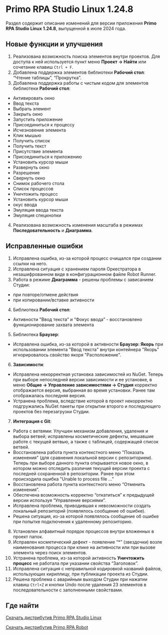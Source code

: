 # Primo RPA Studio Linux 1.24.8

Раздел содержит описание изменений для версии приложения **Primo RPA Studio Linux 1.24.8**, выпущенной в июле 2024 года. 


## Новые функции и улучшения
1. Реализована возможность поиска элементов внутри проектов. Для доступа к ней используется пункт меню  **Проект -> Найти** или сочетание клавиш `Ctrl + F`.
1. Добавлена поддержка элементов библиотеки **Рабочий стол**: “Чтение таблицы”, “Прокрутка”.
1. Добавлена поддержка работы с чистым кодом для элементов библиотеки **Рабочий стол**:
- Активировать окно
- Ввод текста
- Выбрать элемент
- Закрыть окно
- Запустить приложение
- Присоединиться к процессу
- Исчезновение элемента
- Клик мышью
- Получить список
- Получить текст
- Присутствие элемента
- Присоединиться к приложению
- Установить курсор мыши
- Развернуть окно
- Разрешение
- Свернуть окно
- Снимок рабочего стола
- Список процессов
- Уничтожить процесс
- Установить курсор мыши
- окус ввода
- Эмуляция ввода текста
- Эмуляция спецкнопки
4. Реализована возможность изменения масштаба в режимах **Последовательность** и **Диаграмма**. 



## Исправленные ошибки 

1. Исправлена ошибка, из-за которой процесс очищался при создании ссылки на него.
2. Исправлена ситуация с хранением пароля Оркестратора в незашифрованном виде в конфигурационном файле Robot Runner. 
3. Работа в режиме **Диаграмма** - решены проблемы с зависанием Студии:
  - при повторе/отмене действия
  - при копировании/вставке активности
4. Библиотека **Рабочий стол**:
- Активности "Ввод текста” и “Фокус ввода” - восстановлено функционирование захвата элемента
5. Библиотека **Браузер**:
  - Исправлена ошибка, из-за которой в активности **Браузер: Якорь** при использовании элемента "Ввод текста" внутри контейнера "Якорь" игнорировалось свойство якоря "Расположение".
6. **Зависимости**:
  - Исправлена некорректная установка зависимостей из NuGet. Теперь при выборе непоследней версии зависимости и ее установке, в меню **Общие -> Управление зависимостями -> Студия** корректно отображается версия, выбранная во время установки. Ранее там отображалась последняя версия. 
  - Устранена проблема, вследствие которой в проект некорректно подгружались NuGet пакеты при открытии второго и последующего проектов без перезагрузки Студии.
7. **Интеграция с Git**: 
  - Работа с ветвями: Улучшен механизм добавления, удаления и выбора ветвей; исправлены косметические дефекты, мешавшие работе с текущей ветвью, а также с таблицей, содержащей список ветвей.
  - Восстановлена работа пункта контекстного меню "Показать изменения" (для сравнения локальной версии с репозиторием). Теперь при выборе данного пункта открывается новое окно, в котором можно отследить различия текущей версии проекта с последней сохраненной в репозитории. Ранее при этом происходила ошибка "Unable to process file <filepath>...”
  - Восстановлена работа пункта контекстного меню “Отменить изменения”. 
  - Обеспечена возможность корректно “откатиться” к предыдущей версии используя “Управление версиями”.
  - Исправлена проблема, приводившая к невозможности создать локальный репозиторий (появлялось сообщение об ошибке). 
  - Решена ситуация, из-за которой появлялось сообщение об ошибке при попытке подключения к удаленному репозиторию.
8. Установлен алфавитный порядок процессов внутри вложенных в проект папок. 
9. Исправлен косметический дефект - появление “*” (звездочки) возле наименования процесса при клике на активности или при вызове элемента через поиск элементов.
10. Устранена проблема, из-за которой активность **Уничтожить процесс** не работала при указании свойства “Заголовок”.
11. Исправлена ситуация с неправильной кодировкой названий файлов, использующих кириллицу, при публикации проекта из Студии.
12. Решена проблема с аварийным выходом Студии при нажатии клавиш `Ctrl+Z` и кнопки Undo после удаления 23 элементов в последовательности с заполненными свойствами.


## Где найти 

[Скачать дистрибутив Primo RPA Studio Linux](https://disk.primo-rpa.ru/index.php/s/t9BHBjR6PP06Yax?path=%2FRelease%2FStudio)

[Скачать дистрибутив Primo RPA Robot](https://disk.primo-rpa.ru/index.php/s/t9BHBjR6PP06Yax?path=%2FRelease%2FRobot)

